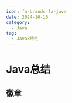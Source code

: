 ```yaml
---
icon: fa-brands fa-java
date: 2024-10-16
category:
  - Java
tag:
  - Java8特性
---
```

# Java总结
## 徽章
<Badge text="MrHope" color="grey" />
<Badge text="tip" type="tip" /> 
<Badge text="warning" type="warning" /> 
<Badge text="danger" type="danger" /> 
<Badge text="important" type="important" /> 
<Badge text="info" type="info" /> 
<Badge text="note" type="note"  /> 
